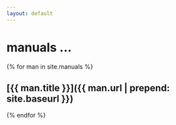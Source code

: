 ```yaml
---
layout: default
---
```


# manuals ...

{% for man in site.manuals %}
## [{{ man.title }}]({{ man.url | prepend: site.baseurl }})
{% endfor %}

